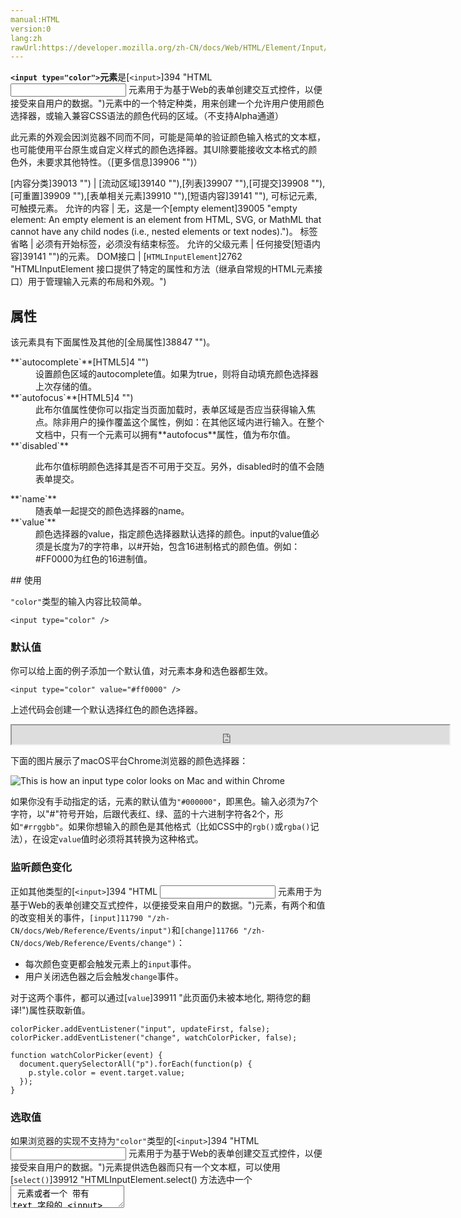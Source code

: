 ```yaml
---
manual:HTML
version:0
lang:zh
rawUrl:https://developer.mozilla.org/zh-CN/docs/Web/HTML/Element/Input/color#footnote_1
---
```






**`<input type="color">`元素**是[`<input>`]394 "HTML <input> 元素用于为基于Web的表单创建交互式控件，以便接受来自用户的数据。")元素中的一个特定种类，用来创建一个允许用户使用颜色选择器，或输入兼容CSS语法的颜色代码的区域。（不支持Alpha通道）



此元素的外观会因浏览器不同而不同，可能是简单的验证颜色输入格式的文本框，也可能使用平台原生或自定义样式的颜色选择器。其UI除要能接收文本格式的颜色外，未要求其他特性。（[更多信息]39906 "")）


[内容分类]39013 "") | [流动区域]39140 ""),[列表]39907 ""),[可提交]39908 ""),[可重置]39909 ""),[表单相关元素]39910 ""),[短语内容]39141 ""), 可标记元素, 可触摸元素。 
允许的内容 | 无，这是一个[empty element]39005 "empty element: An empty element is an element from HTML, SVG, or MathML that cannot have any child nodes (i.e., nested elements or text nodes).")。 
标签省略 | 必须有开始标签，必须没有结束标签。 
允许的父级元素 | 任何接受[短语内容]39141 "")的元素。 
DOM接口 | [`HTMLInputElement`]2762 "HTMLInputElement 接口提供了特定的属性和方法（继承自常规的HTML元素接口）用于管理输入元素的布局和外观。") 


## 属性<a name="属性"></a>


该元素具有下面属性及其他的[全局属性]38847 "")。

<dl><dt id=''>**`autocomplete`**[HTML5]4 "")</dt><dd>设置颜色区域的autocomplete值。如果为true，则将自动填充颜色选择器上次存储的值。</dd><dt id=''>**`autofocus`**[HTML5]4 "")</dt><dd>此布尔值属性使你可以指定当页面加载时，表单区域是否应当获得输入焦点。除非用户的操作覆盖这个属性，例如：在其他区域内进行输入。在整个文档中，只有一个元素可以拥有**autofocus**属性，值为布尔值。</dd><dt id=''>**`disabled`**</dt><dd>

此布尔值标明颜色选择其是否不可用于交互。另外，disabled时的值不会随表单提交。

</dd><dt id=''>**`name`**</dt><dd>随表单一起提交的颜色选择器的name。</dd><dt id=''>**`value`**</dt><dd>颜色选择器的value，指定颜色选择器默认选择的颜色。input的value值必须是长度为7的字符串，以#开始，包含16进制格式的颜色值。例如：#FF0000为红色的16进制值。</dd></dl>
## 使用<a name="使用"></a>


`"color"`类型的输入内容比较简单。


```
<input type="color" />
```

### 默认值<a name="默认值"></a>


你可以给上面的例子添加一个默认值，对元素本身和选色器都生效。


```
<input type="color" value="#ff0000" />
```


上述代码会创建一个默认选择红色的颜色选择器。



<iframe src='https://mdn.mozillademos.org/zh-CN/docs/Web/HTML/Element/Input/color$samples/Providing_a_default_color?revision=1391403' width='700' height='30'></iframe>



下面的图片展示了macOS平台Chrome浏览器的颜色选择器：



![This is how an input type color looks on Mac and within Chrome](%39905.png "")



如果你没有手动指定的话，元素的默认值为`"#000000"`，即黑色。输入必须为7个字符，以&quot;#&quot;符号开始，后跟代表红、绿、蓝的十六进制字符各2个，形如`"#rrggbb"`。如果你想输入的颜色是其他格式（比如CSS中的`rgb()`或`rgba()`记法），在设定`value`值时必须将其转换为这种格式。


### 监听颜色变化<a name="监听颜色变化"></a>


正如其他类型的[`<input>`]394 "HTML <input> 元素用于为基于Web的表单创建交互式控件，以便接受来自用户的数据。")元素，有两个和值的改变相关的事件，`[input]11790 "/zh-CN/docs/Web/Reference/Events/input")`和`[change]11766 "/zh-CN/docs/Web/Reference/Events/change")`：


* 每次颜色变更都会触发元素上的`input`事件。
* 用户关闭选色器之后会触发`change`事件。


对于这两个事件，都可以通过[`value`]39911 "此页面仍未被本地化, 期待您的翻译!")属性获取新值。


```
colorPicker.addEventListener("input", updateFirst, false);
colorPicker.addEventListener("change", watchColorPicker, false);

function watchColorPicker(event) {
  document.querySelectorAll("p").forEach(function(p) {
    p.style.color = event.target.value;
  });
}
```

### 选取值<a name="选取值"></a>


如果浏览器的实现不支持为`"color"`类型的[`<input>`]394 "HTML <input> 元素用于为基于Web的表单创建交互式控件，以便接受来自用户的数据。")元素提供选色器而只有一个文本框，可以使用[`select()`]39912 "HTMLInputElement.select() 方法选中一个 <textarea> 元素或者一个 带有 text 字段的 <input> 元素里的所有内容。")方法选取输入内容。如果浏览器提供了选色器，`select()`方法将会什么也不做。因此，需要留心这两种情况下方法行为的差异。


```
colorWell.select();
```

### 实现差异<a name="实现差异"></a>


如上文所说，如果浏览器不提供选色器，此元素将会显示为一个具备输入验证功能的文本框。例如，在Safari 10.1中，你将会看到以下内容：



![Screenshot of the example taken in Safari.](%39904.png "")



而相同的内容在Firefox 55下则会显示成：



![Screenshot of the example taken in Firefox 55 for macOS](%39903.png "")



如果点击元素，则会弹出选色器，在此例中，为macOS平台的选色器。



![Screenshot of the element with the color picker open in Firefox Mac.](%39902.png "")


## 验证<a name="验证"></a>


如果当前的[user agent]3517 "user agent: A user agent is a computer program representing a person, for example, a browser in a Web context.")下，用户输入无法转换为7个字符的十六进制RGB形式，会被判定为非法输入。在这种情况下，[`:invalid`]28015 "此页面仍未被本地化, 期待您的翻译!")伪类会生效。


## 规范<a name="规范"></a>

规范 | 状态 | 注释 
 ---  |  ---  |  ---  | 
[HTML Living Standard]39913 "HTML Living Standard") | Living Standard |  
[HTML5]12717 "HTML5") | Recommendation |  
[HTML 4.01 Specification]39275 "HTML 4.01 Specification") | Recommendation | 初始定义 


## 浏览器兼容性<a name="浏览器兼容性"></a>


**[We&#39;re converting our compatibility data into a machine-readable JSON format]3344 "")**. This compatibility table still uses the old format, because we haven&#39;t yet converted the data it contains.**[Find out how you can help!]3392 "")**


* 
* 

特性 | Chrome | Edge | Firefox (Gecko) | Internet Explorer | Opera | Safari 
基本支持 | 1.0 | 12 | 1.0 (1.7 or earlier) | 2 | 1.0 | 1.0 
type=&quot;color&quot; | 20.0 | 38 | [29.0]6948 "Released on 2014-04-29.")(29.0)<sup>[[1]]39914 "")</sup> | 未实现 | 11.01 | 10 





[1] 在Windows Touch上尚未实现。




